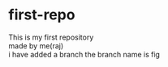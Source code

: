 # first-repo
This is my first repository<br>
made by me(raj)
<br>
i have added a branch the branch name is fig 
